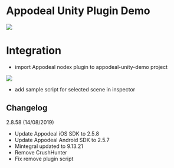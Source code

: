 # Appodeal Unity Plugin Demo

[![](https://img.shields.io/badge/docs-green.svg)](https://www.appodeal.com/sdk/unity)

# Integration

- import Appodeal nodex plugin to appodeal-unity-demo project 

[![](https://img.shields.io/badge/download-nodex-green.svg)](https://appodeal-unity.s3.amazonaws.com/Appodeal-Unity-2.8.58-140819-nodex.unitypackage)

- add sample script for selected scene in inspector

## Changelog

2.8.58 (14/08/2019)

+ Update Appodeal iOS SDK to 2.5.8
+ Update Appodeal Android SDK to 2.5.7
+ Mintegral updated to 9.13.21
+ Remove CrushHunter
+ Fix remove plugin script
